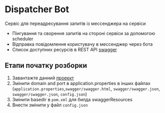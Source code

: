 # Dispatcher Bot

Сервіс для переадресування запитів із мессенджера на сервіси

- Пінгування та сворення запитів на стороні сервіси за допомогою scheduler
- Відправка повідомлення користувачу в мессенджер через бота
- Список доступних ресурсів в REST API [swagger](http://10.10.5.173:8082/docs/)
 

## Етапи початку розборки

1. Завантажте данний [проеєкт](https://github.com/konexit/tbot) 
2. Змінити domain and port в application.properties в інших файлах (`application.properties`,`swagger/swagger.html`, `swagger/swagger.json`, `swagger/swagger.json`, `config.json`)
3. Змінити basedir в `pom.xml` для билда swaggerResources
4. Внести змінити у файл `config.json`